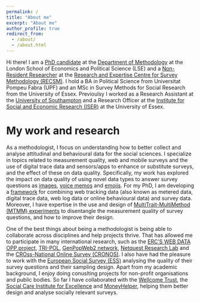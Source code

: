 ```yaml
---
permalink: /
title: "About me"
excerpt: "About me"
author_profile: true
redirect_from: 
  - /about/
  - /about.html
---
```


Hi there! I am a [PhD candidate](http://www.lse.ac.uk/Methodology/People/Research-Students/Oriol-Bosh-Jover/Oriol-Bosch-Jover) at the [Department of Methodology](http://www.lse.ac.uk/Methodology) at the London School of Economics and Political Science (LSE) and a [Non-Resident Researcher](https://www.upf.edu/web/survey/entry/-/-/U91787/adscripcion/oriol-bosch) at the [Research and Expertise Centre for Survey Methodology (RECSM)](https://www.upf.edu/web/survey). I hold a BA in Political Science from Universitat Pompeu Fabra (UPF) and an MSc in Survey Methods for Social Research from the University of Essex. Previoulsy I worked as a Research Assistant at the [University of Southampton](https://www.southampton.ac.uk/socsci/index.page) and a Research Officer at the [Institute for Social and Economic Research (ISER)](https://www.iser.essex.ac.uk/) at the University of Essex.

My work and research
======
As a  methodologist, I focus on understanding how to better collect and analyse attitudinal and behavioural data for the social sciences. I specialize in topics related to measurement quality, web and mobile surveys and the use of digital trace data and sensors/apps to enhance or substitute surveys, and the effect of these on data quality. Specifically, my work has explored the impact on data quality of using novel data types to answer survey questions as [images](https://journals.sagepub.com/doi/abs/10.1177/0894439318791515), [voice memos](https://journals.sagepub.com/doi/abs/10.1177/0894439318810715) and [emojis](https://link.springer.com/article/10.1007/s11135-020-00994-8). For my PhD, I am developing a [framework](https://www.upf.edu/documents/3966940/6839730/WP62.pdf/16aaf443-c545-2f5a-faac-a2bb55dec4d6) for combining web tracking data (also known as metered data, digital trace data, web log data or online behavioural data) and survey data. Moreover, I have expertise in the use and design of [MultiTrait-MultiMethod (MTMM) experiments](https://journals.sagepub.com/doi/abs/10.1177/0894439317750089) to disentangle the measurement quality of survey questions, and how to improve their design.

One of the best things about being a methodologist is being able to collaborate across disciplines and help projects thrive. That has allowed me to participate in many international research, such as the [ERC’S WEB DATA OPP project](https://cordis.europa.eu/project/id/849165), [TRI-POL](https://www.upf.edu/web/tri-pol), [GenPopWeb2 network](https://www.ncrm.ac.uk/research/genpopweb2/), [Netquest Research Lab](https://www.netquest.com/netquest-research-lab) and the [CROss-National Online Survey (CRONOS)](https://www.europeansocialsurvey.org/methodology/methodological_research/modes_of_data_collection/cronos.html). I also have had the pleasure to work with the [European Social Survey (ESS)](https://www.europeansocialsurvey.org/) analysing the quality of their survey questions and their sampling design. Apart from my academic background, I enjoy doing conuslting projects for non-profit organisations and public bodies. So far I have collaborated with the [Wellcome Trust](https://wellcome.org/), the [
Social Care Institute for Excellence](https://www.scie.org.uk/) and [MoneyHelper](https://www.moneyadviceservice.org.uk/en), helping them better design and analyse socially relevant surveys. 

<meta name="twitter:card" content="summary_large_image">
<meta name="twitter:site" content="@orioljbosch">
<meta name="twitter:title" content="Oriol J. Bosch - PhD candidate at the London School of Economics">
<meta name="twitter:description" content="A survey methodologist in the era of Big Data">
<meta name="twitter:image" content="https://orioljbosch.com/images/Twitter card.png">
